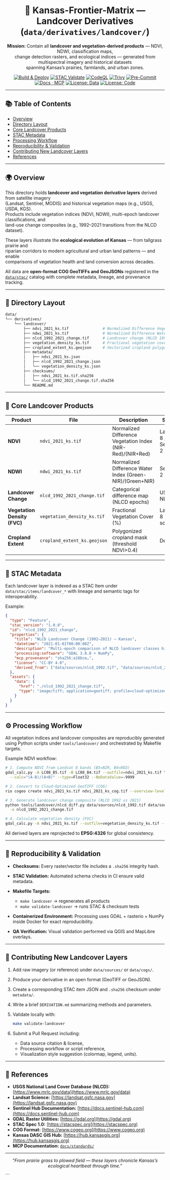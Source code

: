 <div align="center">

# 🌾 Kansas-Frontier-Matrix — Landcover Derivatives (`data/derivatives/landcover/`)

**Mission:** Contain all **landcover and vegetation-derived products** — NDVI, NDWI, classification maps,  
change detection rasters, and ecological indices — generated from multispectral imagery and historical datasets  
spanning Kansas’s prairies, farmlands, and urban zones.

[![Build & Deploy](https://github.com/bartytime4life/Kansas-Frontier-Matrix/actions/workflows/site.yml/badge.svg)](../../../.github/workflows/site.yml)
[![STAC Validate](https://github.com/bartytime4life/Kansas-Frontier-Matrix/actions/workflows/stac-validate.yml/badge.svg)](../../../.github/workflows/stac-validate.yml)
[![CodeQL](https://github.com/bartytime4life/Kansas-Frontier-Matrix/actions/workflows/codeql.yml/badge.svg)](../../../.github/workflows/codeql.yml)
[![Trivy](https://github.com/bartytime4life/Kansas-Frontier-Matrix/actions/workflows/trivy.yml/badge.svg)](../../../.github/workflows/trivy.yml)
[![Pre-Commit](https://github.com/bartytime4life/Kansas-Frontier-Matrix/actions/workflows/pre-commit.yml/badge.svg)](../../../.github/workflows/pre-commit.yml)
[![Docs · MCP](https://img.shields.io/badge/Docs-MCP-blue)](../../../docs/)
[![License: Data](https://img.shields.io/badge/License-CC--BY%204.0-green)](../../../LICENSE)
[![License: Code](https://img.shields.io/badge/License-MIT-yellow)](../../../LICENSE)

</div>

---

## 📚 Table of Contents
- [Overview](#overview)
- [Directory Layout](#directory-layout)
- [Core Landcover Products](#core-landcover-products)
- [STAC Metadata](#stac-metadata)
- [Processing Workflow](#processing-workflow)
- [Reproducibility & Validation](#reproducibility--validation)
- [Contributing New Landcover Layers](#contributing-new-landcover-layers)
- [References](#references)

---

## 🌍 Overview

This directory holds **landcover and vegetation derivative layers** derived from satellite imagery  
(Landsat, Sentinel, MODIS) and historical vegetation maps (e.g., USGS, USDA, KGS).  
Products include vegetation indices (NDVI, NDWI), multi-epoch landcover classifications, and  
land-use change composites (e.g., 1992–2021 transitions from the NLCD dataset).

These layers illustrate the **ecological evolution of Kansas** — from tallgrass prairie and  
riparian corridors to modern agricultural and urban land patterns — and enable  
comparisons of vegetation health and land conversion across decades.

All data are **open-format COG GeoTIFFs and GeoJSONs** registered in the  
[`data/stac/`](../../stac/) catalog with complete metadata, lineage, and provenance tracking.

---

## 🧱 Directory Layout

```bash
data/
└── derivatives/
    └── landcover/
        ├── ndvi_2021_ks.tif               # Normalized Difference Vegetation Index (NDVI)
        ├── ndwi_2021_ks.tif               # Normalized Difference Water Index (NDWI)
        ├── nlcd_1992_2021_change.tif      # Landcover change (NLCD 1992–2021)
        ├── vegetation_density_ks.tif      # Fractional vegetation cover (FVC)
        ├── cropland_extent_ks.geojson     # Vectorized cropland polygons
        ├── metadata/
        │   ├── ndvi_2021_ks.json
        │   ├── nlcd_1992_2021_change.json
        │   └── vegetation_density_ks.json
        ├── checksums/
        │   ├── ndvi_2021_ks.tif.sha256
        │   └── nlcd_1992_2021_change.tif.sha256
        └── README.md
````

---

## 🌾 Core Landcover Products

| Product                      | File                         | Description                                                | Source                 | Units    | Format        |
| ---------------------------- | ---------------------------- | ---------------------------------------------------------- | ---------------------- | -------- | ------------- |
| **NDVI**                     | `ndvi_2021_ks.tif`           | Normalized Difference Vegetation Index (NIR-Red)/(NIR+Red) | Landsat 8 / Sentinel-2 | -1 to 1  | GeoTIFF (COG) |
| **NDWI**                     | `ndwi_2021_ks.tif`           | Normalized Difference Water Index (Green-NIR)/(Green+NIR)  | Sentinel-2             | -1 to 1  | GeoTIFF (COG) |
| **Landcover Change**         | `nlcd_1992_2021_change.tif`  | Categorical difference map (NLCD epochs)                   | USGS NLCD              | category | GeoTIFF (COG) |
| **Vegetation Density (FVC)** | `vegetation_density_ks.tif`  | Fractional Vegetation Cover (%)                            | Landsat 8 NDVI scaled  | 0–100    | GeoTIFF (COG) |
| **Cropland Extent**          | `cropland_extent_ks.geojson` | Polygonized cropland mask (threshold NDVI>0.4)             | Derived                | ha       | GeoJSON       |

---

## 🧩 STAC Metadata

Each landcover layer is indexed as a STAC Item under `data/stac/items/landcover_*`
with lineage and semantic tags for interoperability.

Example:

```json
{
  "type": "Feature",
  "stac_version": "1.0.0",
  "id": "nlcd_1992_2021_change",
  "properties": {
    "title": "NLCD Landcover Change (1992–2021) – Kansas",
    "datetime": "2021-01-01T00:00:00Z",
    "description": "Multi-epoch comparison of NLCD landcover classes highlighting major agricultural and urban expansion across Kansas.",
    "processing:software": "GDAL 3.8.0 + NumPy",
    "mcp_provenance": "sha256:a18bce…",
    "license": "CC-BY 4.0",
    "derived_from": ["data/sources/nlcd_1992.tif", "data/sources/nlcd_2021.tif"]
  },
  "assets": {
    "data": {
      "href": "./nlcd_1992_2021_change.tif",
      "type": "image/tiff; application=geotiff; profile=cloud-optimized"
    }
  }
}
```

---

## ⚙️ Processing Workflow

All vegetation indices and landcover composites are reproducibly generated using
Python scripts under `tools/landcover/` and orchestrated by Makefile targets.

Example NDVI workflow:

```bash
# 1. Compute NDVI from Landsat 8 bands (B5=NIR, B4=RED)
gdal_calc.py -A LC08_B5.tif -B LC08_B4.tif --outfile=ndvi_2021_ks.tif \
  --calc="(A-B)/(A+B)" --type=Float32 --NoDataValue=-9999

# 2. Convert to Cloud-Optimized GeoTIFF (COG)
rio cogeo create ndvi_2021_ks.tif ndvi_2021_ks_cog.tif --overview-level=5

# 3. Generate landcover change composite (NLCD 1992 vs 2021)
python tools/landcover/nlcd_diff.py data/sources/nlcd_1992.tif data/sources/nlcd_2021.tif \
  -o nlcd_1992_2021_change.tif

# 4. Calculate vegetation density (FVC)
gdal_calc.py -A ndvi_2021_ks.tif --outfile=vegetation_density_ks.tif --calc="(A+1)*50"
```

All derived layers are reprojected to **EPSG:4326** for global consistency.

---

## 🔁 Reproducibility & Validation

* **Checksums:** Every raster/vector file includes a `.sha256` integrity hash.
* **STAC Validation:** Automated schema checks in CI ensure valid metadata.
* **Makefile Targets:**

  * `make landcover` → regenerates all products
  * `make validate-landcover` → runs STAC & checksum tests
* **Containerized Environment:** Processing uses GDAL + rasterio + NumPy inside Docker for exact reproducibility.
* **QA Verification:** Visual validation performed via QGIS and MapLibre overlays.

---

## 🧠 Contributing New Landcover Layers

1. Add raw imagery (or reference) under `data/sources/` or `data/cogs/`.
2. Produce your derivative in an open format (GeoTIFF or GeoJSON).
3. Create a corresponding STAC item JSON and `.sha256` checksum under `metadata/`.
4. Write a brief `DERIVATION.md` summarizing methods and parameters.
5. Validate locally with:

   ```bash
   make validate-landcover
   ```
6. Submit a Pull Request including:

   * Data source citation & license,
   * Processing workflow or script reference,
   * Visualization style suggestion (colormap, legend, units).

---

## 📖 References

* **USGS National Land Cover Database (NLCD):** [https://www.mrlc.gov/data](https://www.mrlc.gov/data)
* **Landsat Science:** [https://landsat.gsfc.nasa.gov](https://landsat.gsfc.nasa.gov)
* **Sentinel Hub Documentation:** [https://docs.sentinel-hub.com](https://docs.sentinel-hub.com)
* **GDAL Raster Utilities:** [https://gdal.org](https://gdal.org)
* **STAC Spec 1.0:** [https://stacspec.org](https://stacspec.org)
* **COG Format:** [https://www.cogeo.org](https://www.cogeo.org)
* **Kansas DASC GIS Hub:** [https://hub.kansasgis.org](https://hub.kansasgis.org)
* **MCP Documentation:** [`docs/standards/`](../../../docs/standards/)

---

<div align="center">

*“From prairie grass to plowed field — these layers chronicle Kansas’s ecological heartbeat through time.”*

</div>
```

